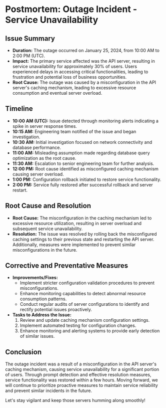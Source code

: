 # Postmortem: Outage Incident - Service Unavailability

## Issue Summary
- **Duration:** The outage occurred on January 25, 2024, from 10:00 AM to 2:00 PM (UTC).
- **Impact:** The primary service affected was the API server, resulting in service unavailability for approximately 30% of users. Users experienced delays in accessing critical functionalities, leading to frustration and potential loss of business opportunities.
- **Root Cause:** The outage was caused by a misconfiguration in the API server's caching mechanism, leading to excessive resource consumption and eventual server overload.

## Timeline
- **10:00 AM (UTC):** Issue detected through monitoring alerts indicating a spike in server response times.
- **10:15 AM:** Engineering team notified of the issue and began investigation.
- **10:30 AM:** Initial investigation focused on network connectivity and database performance.
- **11:00 AM:** Misleading assumption made regarding database query optimization as the root cause.
- **11:30 AM:** Escalation to senior engineering team for further analysis.
- **12:00 PM:** Root cause identified as misconfigured caching mechanism causing server overload.
- **1:00 PM:** Configuration rollback initiated to restore service functionality.
- **2:00 PM:** Service fully restored after successful rollback and server restart.

## Root Cause and Resolution
- **Root Cause:** The misconfiguration in the caching mechanism led to excessive resource utilization, resulting in server overload and subsequent service unavailability.
- **Resolution:** The issue was resolved by rolling back the misconfigured caching settings to their previous state and restarting the API server. Additionally, measures were implemented to prevent similar misconfigurations in the future.

## Corrective and Preventative Measures
- **Improvements/Fixes:**
  - Implement stricter configuration validation procedures to prevent misconfigurations.
  - Enhance monitoring capabilities to detect abnormal resource consumption patterns.
  - Conduct regular audits of server configurations to identify and rectify potential issues proactively.
- **Tasks to Address the Issue:**
  1. Review and update caching mechanism configuration settings.
  2. Implement automated testing for configuration changes.
  3. Enhance monitoring and alerting systems to provide early detection of similar issues.

## Conclusion
The outage incident was a result of a misconfiguration in the API server's caching mechanism, causing service unavailability for a significant portion of users. Through prompt detection and effective resolution measures, service functionality was restored within a few hours. Moving forward, we will continue to prioritize proactive measures to maintain service reliability and prevent similar incidents in the future.

Let's stay vigilant and keep those servers humming along smoothly!
